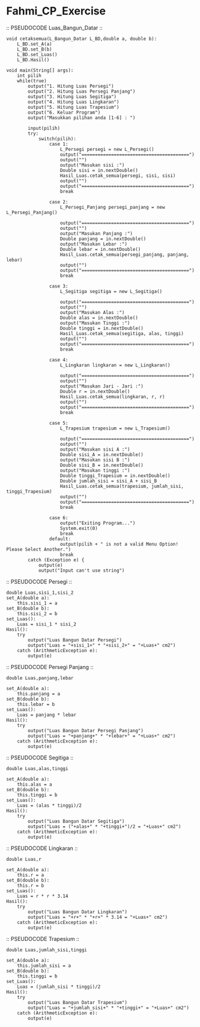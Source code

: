 # Fahmi_CP_Exercise

:: PSEUDOCODE Luas_Bangun_Datar ::

    void cetaksemua(L_Bangun_Datar L_BD,double a, double b):
        L_BD.set_A(a)
        L_BD.set_B(b)
        L_BD.set_Luas()
        L_BD.Hasil()

    void main(String[] args):
        int pilih
        while(true)
            output("1. Hitung Luas Persegi")
            output("2. Hitung Luas Persegi Panjang")
            output("3. Hitung Luas Segitiga")
            output("4. Hitung Luas Lingkaran")
            output("5. Hitung Luas Trapesium")
            output("6. Keluar Program")
            output("Masukkan pilihan anda [1-6] : ")

            input(pilih)
            try:
                switch(pilih):
                    case 1:
                        L_Persegi persegi = new L_Persegi()
                        output("========================================")
                        output("")
                        output("Masukan sisi :")
                        Double sisi = in.nextDouble()
                        Hasil_Luas.cetak_semua(persegi, sisi, sisi)
                        output("")
                        output("========================================")
                        break

                    case 2: 
                        L_Persegi_Panjang persegi_panjang = new L_Persegi_Panjang()

                        output("========================================")
                        output("")
                        output("Masukan Panjang :")
                        Double panjang = in.nextDouble()
                        output("Masukan Lebar :")
                        Double lebar = in.nextDouble()
                        Hasil_Luas.cetak_semua(persegi_panjang, panjang, lebar)
                        output("")
                        output("========================================")
                        break

                    case 3:
                        L_Segitiga segitiga = new L_Segitiga()

                        output("========================================")
                        output("")
                        output("Masukan Alas :")
                        Double alas = in.nextDouble()
                        output("Masukan Tinggi :")
                        Double tinggi = in.nextDouble()
                        Hasil_Luas.cetak_semua(segitiga, alas, tinggi)
                        output("")
                        output("========================================")
                        break

                    case 4: 
                        L_Lingkaran lingkaran = new L_Lingkaran()

                        output("========================================")
                        output("")
                        output("Masukan Jari - Jari :")
                        Double r = in.nextDouble()
                        Hasil_Luas.cetak_semua(lingkaran, r, r)
                        output("")
                        output("========================================")
                        break

                    case 5:
                        L_Trapesium trapesium = new L_Trapesium()

                        output("========================================")
                        output("")
                        output("Masukan sisi A :")
                        Double sisi_A = in.nextDouble()
                        output("Masukan sisi B :")
                        Double sisi_B = in.nextDouble()
                        output("Masukan tinggi :")
                        Double tinggi_Trapesium = in.nextDouble()
                        Double jumlah_sisi = sisi_A + sisi_B
                        Hasil_Luas.cetak_semua(trapesium, jumlah_sisi, tinggi_Trapesium)
                        output("")
                        output("========================================")
                        break

                    case 6: 
                        output("Exiting Program...")
                        System.exit(0)
                        break
                    default:
                        output(pilih + " is not a valid Menu Option! Please Select Another.")
                        break
            catch (Exception e) {
                output(e)
                output("Input can't use string")
        
        


:: PSEUDOCODE Persegi ::

    double Luas,sisi_1,sisi_2
    set_A(double a):
        this.sisi_1 = a
    set_B(double b):
        this.sisi_2 = b
    set_Luas():
        Luas = sisi_1 * sisi_2
    Hasil():
        try 
            output("Luas Bangun Datar Persegi")
            output("Luas = "+sisi_1+" * "+sisi_2+" = "+Luas+" cm2")
        catch (ArithmeticException e):
            output(e)


:: PSEUDOCODE Persegi Panjang ::

    double Luas,panjang,lebar

    set_A(double a):
        this.panjang = a
    set_B(double b):
        this.lebar = b
    set_Luas():
        Luas = panjang * lebar
    Hasil():
        try 
            output("Luas Bangun Datar Persegi Panjang")
            output("Luas = "+panjang+" * "+lebar+" = "+Luas+" cm2")
        catch (ArithmeticException e):
            output(e)

:: PSEUDOCODE Segitiga ::

    double Luas,alas,tinggi

    set_A(double a):
        this.alas = a
    set_B(double b):
        this.tinggi = b
    set_Luas():
        Luas = (alas * tinggi)/2
    Hasil():
        try 
            output("Luas Bangun Datar Segitiga")
            output("Luas = ("+alas+" * "+tinggi+")/2 = "+Luas+" cm2")
        catch (ArithmeticException e):
            output(e)

:: PSEUDOCODE Lingkaran ::

    double Luas,r

    set_A(double a):
        this.r = a
    set_B(double b):
        this.r = b
    set_Luas():
        Luas = r * r * 3.14
    Hasil():
        try 
            output("Luas Bangun Datar Lingkaran")
            output("Luas = "+r+" * "+r+" * 3.14 = "+Luas+" cm2")
        catch (ArithmeticException e):
            output(e)

:: PSEUDOCODE Trapesium ::

    double Luas,jumlah_sisi,tinggi

    set_A(double a):
        this.jumlah_sisi = a
    set_B(double b):
        this.tinggi = b
    set_Luas():
        Luas = (jumlah_sisi * tinggi)/2
    Hasil():
        try 
            output("Luas Bangun Datar Trapesium")
            output("Luas = "+jumlah_sisi+" * "+tinggi+" = "+Luas+" cm2")
        catch (ArithmeticException e):
            output(e)

